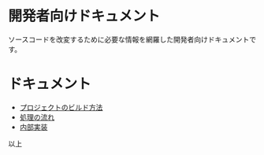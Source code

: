 ﻿# 開発者向けドキュメント

ソースコードを改変するために必要な情報を網羅した開発者向けドキュメントです。

# ドキュメント

- [プロジェクトのビルド方法](documents/project.md)
- [処理の流れ](documents/flow.md)
- [内部実装](documents/internal.md)

以上